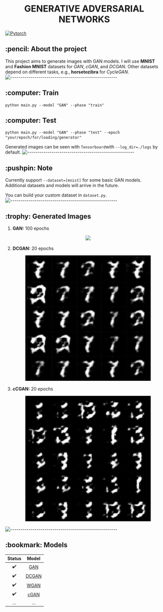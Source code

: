 <h1 align="center"> GENERATIVE ADVERSARIAL NETWORKS </h1>

[![Pytorch](https://img.shields.io/badge/PyTorch-%23EE4C2C.svg?style=for-the-badge&logo=PyTorch&logoColor=white)](https://pytorch.org/)

<h2> :pencil: About the project </h2>

This project aims to generate images with GAN models. I will use **MNIST** and **Fashion MNIST** datasets for *GAN*, *cGAN*, and *DCGAN*. 
Other datasets depend on different tasks, e.g., **horsetozibra** for *CycleGAN*.
![-----------------------------------------------------](https://raw.githubusercontent.com/andreasbm/readme/master/assets/lines/rainbow.png)

<h2> :computer: Train </h2>

```
python main.py --model "GAN" --phase "train"
```

<h2> :computer: Test </h2>

```
python main.py --model "GAN" --phase "test" --epoch "your/epoch/for/loading/generator"
```

Generated images can be seen with `Tensorboard`with `--log_dir=./logs` by default.
![-----------------------------------------------------](https://raw.githubusercontent.com/andreasbm/readme/master/assets/lines/rainbow.png)

<h2> :pushpin: Note </h2>

Currently support  `--dataset=[mnist]` for some basic GAN models. Additional datasets and models will arrive in the future. 

You can build your custom dataset in `dataset.py`.
![-----------------------------------------------------](https://raw.githubusercontent.com/andreasbm/readme/master/assets/lines/rainbow.png)

<h2> :trophy: Generated Images</h2>

<ol>
<li> <b>GAN:</b> 100 epochs</li>
<p align="center">
  <img src="image/GAN/gan.gif" width=400>
</p>

<li> <b>DCGAN:</b> 20 epochs</li>
<p align="center">
  <img src="image/DCGAN/dcgan.gif" width=400>
</p>

<li> <b>cCGAN:</b> 20 epochs</li>
<p align="center">
  <img src="image/cGAN/cgan.gif" width=400>
</p>

</ol>

![-----------------------------------------------------](https://raw.githubusercontent.com/andreasbm/readme/master/assets/lines/rainbow.png)

<h2> :bookmark: Models </h2>

Status | Model
:-:| :-:
:heavy_check_mark:| [GAN](https://arxiv.org/abs/1406.2661)
:heavy_check_mark:| [DCGAN](https://arxiv.org/abs/1511.06434)
:heavy_check_mark:| [WGAN](https://arxiv.org/abs/1701.07875)
:heavy_check_mark:| [cGAN](https://arxiv.org/abs/1411.1784)
...| ...
